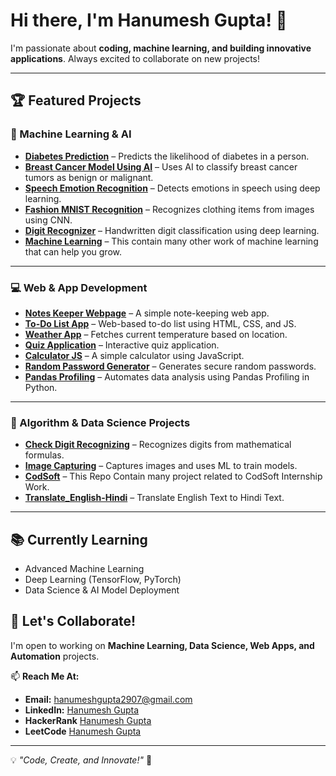 # Hi there, I'm Hanumesh Gupta! 👋  

I'm passionate about **coding, machine learning, and building innovative applications**. Always excited to collaborate on new projects!  

---

## 🏆 Featured Projects  

### 🤖 Machine Learning & AI  
- **[Diabetes Prediction](https://github.com/HanumeshGupta/Diabetes_Prediction)** – Predicts the likelihood of diabetes in a person.  
- **[Breast Cancer Model Using AI](https://github.com/HanumeshGupta/Breast_Cancer_Model_Using_AI)** – Uses AI to classify breast cancer tumors as benign or malignant.    
- **[Speech Emotion Recognition](https://github.com/HanumeshGupta/Speech_Emotion_Recognition)** – Detects emotions in speech using deep learning.  
- **[Fashion MNIST Recognition](https://github.com/HanumeshGupta/Fashion_Mnist_Recognition)** – Recognizes clothing items from images using CNN.  
- **[Digit Recognizer](https://github.com/HanumeshGupta/Check-Digit-Recognizing)** – Handwritten digit classification using deep learning.  
- **[Machine Learning](https://github.com/HanumeshGupta/Machine_Learning)** – This contain many other work of machine learning that can help you grow.

---

### 💻 Web & App Development  
- **[Notes Keeper Webpage](https://github.com/HanumeshGupta/Notes_Keeper_webpage)** – A simple note-keeping web app.  
- **[To-Do List App](https://github.com/HanumeshGupta/To-Do-List-App)** – Web-based to-do list using HTML, CSS, and JS.  
- **[Weather App](https://github.com/HanumeshGupta/Weather_App)** – Fetches current temperature based on location.  
- **[Quiz Application](https://github.com/HanumeshGupta/Random-Password-Generator)** – Interactive quiz application.  
- **[Calculator JS](https://github.com/HanumeshGupta/Calculator_JS)** – A simple calculator using JavaScript.  
- **[Random Password Generator](https://github.com/HanumeshGupta/Random-Password-Generator)** – Generates secure random passwords.  
- **[Pandas Profiling](https://github.com/HanumeshGupta/Pandas_Profiling)** – Automates data analysis using Pandas Profiling in Python.  

---

### 🔢 Algorithm & Data Science Projects  
- **[Check Digit Recognizing](https://github.com/HanumeshGupta/Check-Digit-Recognizing)** – Recognizes digits from mathematical formulas.  
- **[Image Capturing](https://github.com/HanumeshGupta/Check-Digit-Recognizing)** – Captures images and uses ML to train models.
- **[CodSoft](https://github.com/HanumeshGupta/CodSoft)** – This Repo Contain many project related to CodSoft Internship Work.
- **[Translate_English-Hindi](https://github.com/HanumeshGupta/Translate_English-Hindi)** – Translate English Text to Hindi Text.

---

## 📚 Currently Learning  
- Advanced Machine Learning  
- Deep Learning (TensorFlow, PyTorch)  
- Data Science & AI Model Deployment  

## 🤝 Let's Collaborate!  
I'm open to working on **Machine Learning, Data Science, Web Apps, and Automation** projects.  

📫 **Reach Me At:**  
- **Email:** hanumeshgupta2907@gmail.com  
- **LinkedIn:** [Hanumesh Gupta](https://www.linkedin.com/in/hanumesh-gupta)
- **HackerRank** [Hanumesh Gupta](https://www.hackerrank.com/profile/hanumeshgupta291)
- **LeetCode** [Hanumesh Gupta](https://leetcode.com/u/Hanumesh_Gupta/)

---

💡 *"Code, Create, and Innovate!"* 🚀  
